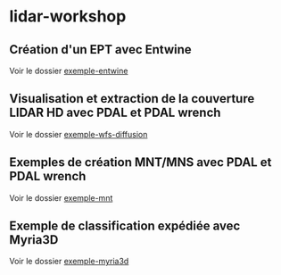 # lidar-workshop

## Création d'un EPT avec Entwine

Voir le dossier [exemple-entwine](exemple-entwine)

## Visualisation et extraction de la couverture LIDAR HD avec PDAL et PDAL wrench

Voir le dossier [exemple-wfs-diffusion](exemple-wfs-diffusion)

## Exemples de création MNT/MNS avec PDAL et PDAL wrench

Voir le dossier [exemple-mnt](exemple-mnt)

## Exemple de classification expédiée avec Myria3D

Voir le dossier [exemple-myria3d](exemple-myria3d)
